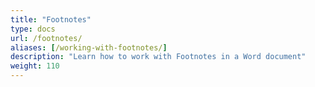 ```yaml
---
title: "Footnotes"
type: docs
url: /footnotes/
aliases: [/working-with-footnotes/]
description: "Learn how to work with Footnotes in a Word document"
weight: 110
---
```


